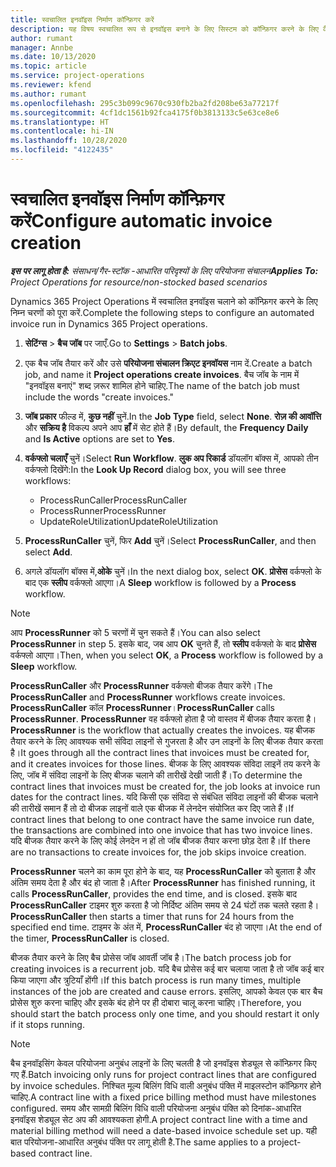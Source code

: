 ```yaml
---
title: स्वचालित इनवॉइस निर्माण कॉन्फ़िगर करें
description: यह विषय स्वचालित रूप से इनवॉइस बनाने के लिए सिस्टम को कॉन्फ़िगर करने के लिए कैसे के बारे में जानकारी देता है.
author: rumant
manager: Annbe
ms.date: 10/13/2020
ms.topic: article
ms.service: project-operations
ms.reviewer: kfend
ms.author: rumant
ms.openlocfilehash: 295c3b099c9670c930fb2ba2fd208be63a77217f
ms.sourcegitcommit: 4cf1dc1561b92fca4175f0b3813133c5e63ce8e6
ms.translationtype: HT
ms.contentlocale: hi-IN
ms.lasthandoff: 10/28/2020
ms.locfileid: "4122435"
---
```

# <a name="configure-automatic-invoice-creation"></a><span data-ttu-id="e4a1a-103">स्वचालित इनवॉइस निर्माण कॉन्फ़िगर करें</span><span class="sxs-lookup"><span data-stu-id="e4a1a-103">Configure automatic invoice creation</span></span>

<span data-ttu-id="e4a1a-104">_**इस पर लागू होता है:** संसाधन/गैर-स्टॉक -आधारित परिदृश्यों के लिए परियोजना संचालन_</span><span class="sxs-lookup"><span data-stu-id="e4a1a-104">_**Applies To:** Project Operations for resource/non-stocked based scenarios_</span></span>


<span data-ttu-id="e4a1a-105">Dynamics 365 Project Operations में स्वचालित इनवॉइस चलाने को कॉन्फ़िगर करने के लिए निम्न चरणों को पूरा करें.</span><span class="sxs-lookup"><span data-stu-id="e4a1a-105">Complete the following steps to configure an automated invoice run in Dynamics 365 Project operations.</span></span>

1. <span data-ttu-id="e4a1a-106">**सेटिंग्स** > **बैच जॉब** पर जाएँ.</span><span class="sxs-lookup"><span data-stu-id="e4a1a-106">Go to **Settings** > **Batch jobs**.</span></span>
2. <span data-ttu-id="e4a1a-107">एक बैच जॉब तैयार करें और उसे **परियोजना संचालन क्रिएट इनवॉयस** नाम दें.</span><span class="sxs-lookup"><span data-stu-id="e4a1a-107">Create a batch job, and name it **Project operations create invoices**.</span></span> <span data-ttu-id="e4a1a-108">बैच जॉब के नाम में "इनवॉइस बनाएं" शब्द ज़रूर शामिल होने चाहिए.</span><span class="sxs-lookup"><span data-stu-id="e4a1a-108">The name of the batch job must include the words "create invoices."</span></span>
3. <span data-ttu-id="e4a1a-109">**जॉब प्रकार** फील्ड में, **कुछ नहीं** चुनें.</span><span class="sxs-lookup"><span data-stu-id="e4a1a-109">In the **Job Type** field, select **None**.</span></span> <span data-ttu-id="e4a1a-110">**रोज़ की आवॉत्ति** और **सक्रिय है** विकल्प अपने आप **हाँ** में सेट होते हैं।</span><span class="sxs-lookup"><span data-stu-id="e4a1a-110">By default, the **Frequency Daily** and **Is Active** options are set to **Yes**.</span></span>
4. <span data-ttu-id="e4a1a-111">**वर्कफ्लो चलाएँ** चुनें।</span><span class="sxs-lookup"><span data-stu-id="e4a1a-111">Select **Run Workflow**.</span></span> <span data-ttu-id="e4a1a-112">**लुक अप रिकार्ड** डॉयलॉग बॉक्स में, आपको तीन वर्कफ्लो दिखेंगे:</span><span class="sxs-lookup"><span data-stu-id="e4a1a-112">In the **Look Up Record** dialog box, you will see three workflows:</span></span>

    - <span data-ttu-id="e4a1a-113">ProcessRunCaller</span><span class="sxs-lookup"><span data-stu-id="e4a1a-113">ProcessRunCaller</span></span>
    - <span data-ttu-id="e4a1a-114">ProcessRunner</span><span class="sxs-lookup"><span data-stu-id="e4a1a-114">ProcessRunner</span></span>
    - <span data-ttu-id="e4a1a-115">UpdateRoleUtilization</span><span class="sxs-lookup"><span data-stu-id="e4a1a-115">UpdateRoleUtilization</span></span>

5. <span data-ttu-id="e4a1a-116">**ProcessRunCaller** चुनें, फिर **Add** चुनें।</span><span class="sxs-lookup"><span data-stu-id="e4a1a-116">Select **ProcessRunCaller**, and then select **Add**.</span></span>
6. <span data-ttu-id="e4a1a-117">अगले डॉयलॉग बॉक्स में,**ओके** चुनें।</span><span class="sxs-lookup"><span data-stu-id="e4a1a-117">In the next dialog box, select **OK**.</span></span> <span data-ttu-id="e4a1a-118">**प्रोसेस** वर्कफ्लो के बाद एक **स्लीप** वर्कफ्लो आएगा।</span><span class="sxs-lookup"><span data-stu-id="e4a1a-118">A **Sleep** workflow is followed by a **Process** workflow.</span></span>

  > [!NOTE]
  > <span data-ttu-id="e4a1a-119">आप **ProcessRunner** को 5 चरणों में चुन सकते हैं।</span><span class="sxs-lookup"><span data-stu-id="e4a1a-119">You can also select **ProcessRunner** in step 5.</span></span> <span data-ttu-id="e4a1a-120">इसके बाद, जब आप **OK** चुनते हैं, तो **स्लीप** वर्कफ्लो के बाद **प्रोसेस** वर्कफ्लो आएगा।</span><span class="sxs-lookup"><span data-stu-id="e4a1a-120">Then, when you select **OK**, a **Process** workflow is followed by a **Sleep** workflow.</span></span>

<span data-ttu-id="e4a1a-121">**ProcessRunCaller** और **ProcessRunner** वर्कफ्लो बीजक तैयार करेंगे।</span><span class="sxs-lookup"><span data-stu-id="e4a1a-121">The **ProcessRunCaller** and **ProcessRunner** workflows create invoices.</span></span> <span data-ttu-id="e4a1a-122">**ProcessRunCaller** कॉल **ProcessRunner**।</span><span class="sxs-lookup"><span data-stu-id="e4a1a-122">**ProcessRunCaller** calls **ProcessRunner**.</span></span> <span data-ttu-id="e4a1a-123">**ProcessRunner** वह वर्कफ्लो होता है जो वास्तव में बीजक तैयार करता है।</span><span class="sxs-lookup"><span data-stu-id="e4a1a-123">**ProcessRunner** is the workflow that actually creates the invoices.</span></span> <span data-ttu-id="e4a1a-124">यह बीजक तैयार करने के लिए आवश्यक सभी संविदा लाइनों से गुजरता है और उन लाइनों के लिए बीजक तैयार करता है।</span><span class="sxs-lookup"><span data-stu-id="e4a1a-124">It goes through all the contract lines that invoices must be created for, and it creates invoices for those lines.</span></span> <span data-ttu-id="e4a1a-125">बीजक के लिए आवश्यक संविदा लाइनें तय करने के लिए, जॉब में संविदा लाइनों के लिए बीजक चलाने की तारीखें देखी जाती हैं।</span><span class="sxs-lookup"><span data-stu-id="e4a1a-125">To determine the contract lines that invoices must be created for, the job looks at invoice run dates for the contract lines.</span></span> <span data-ttu-id="e4a1a-126">यदि किसी एक संविदा से संबंधित संविदा लाइनों की बीजक चलाने की तारीखें समान हैं तो दो बीजक लाइनों वाले एक बीजक में लेनदेन संयोजित कर दिए जाते हैं।</span><span class="sxs-lookup"><span data-stu-id="e4a1a-126">If contract lines that belong to one contract have the same invoice run date, the transactions are combined into one invoice that has two invoice lines.</span></span> <span data-ttu-id="e4a1a-127">यदि बीजक तैयार करने के लिए कोई लेनदेन न हों तो जॉब बीजक तैयार करना छोड़ देता है।</span><span class="sxs-lookup"><span data-stu-id="e4a1a-127">If there are no transactions to create invoices for, the job skips invoice creation.</span></span>

<span data-ttu-id="e4a1a-128">**ProcessRunner** चलने का काम पूरा होने के बाद, यह **ProcessRunCaller** को बुलाता है और अंतिम समय देता है और बंद हो जाता है।</span><span class="sxs-lookup"><span data-stu-id="e4a1a-128">After **ProcessRunner** has finished running, it calls **ProcessRunCaller**, provides the end time, and is closed.</span></span> <span data-ttu-id="e4a1a-129">इसके बाद **ProcessRunCaller** टाइमर शुरु करता है जो निर्दिष्ट अंतिम समय से 24 घंटों तक चलते रहता है।</span><span class="sxs-lookup"><span data-stu-id="e4a1a-129">**ProcessRunCaller** then starts a timer that runs for 24 hours from the specified end time.</span></span> <span data-ttu-id="e4a1a-130">टाइमर के अंत में, **ProcessRunCaller** बंद हो जाएगा।</span><span class="sxs-lookup"><span data-stu-id="e4a1a-130">At the end of the timer, **ProcessRunCaller** is closed.</span></span>

<span data-ttu-id="e4a1a-131">बीजक तैयार करने के लिए बैच प्रोसेस जॉब आवर्ती जॉब है।</span><span class="sxs-lookup"><span data-stu-id="e4a1a-131">The batch process job for creating invoices is a recurrent job.</span></span> <span data-ttu-id="e4a1a-132">यदि बैच प्रोसेस कई बार चलाया जाता है तो जॉब कई बार किया जाएगा और त्रुटियाँ होंगी।</span><span class="sxs-lookup"><span data-stu-id="e4a1a-132">If this batch process is run many times, multiple instances of the job are created and cause errors.</span></span> <span data-ttu-id="e4a1a-133">इसलिए, आपको केवल एक बार बैच प्रोसेस शुरु करना चाहिए और इसके बंद होने पर ही दोबारा चालू करना चाहिए।</span><span class="sxs-lookup"><span data-stu-id="e4a1a-133">Therefore, you should start the batch process only one time, and you should restart it only if it stops running.</span></span>

> [!NOTE]
> <span data-ttu-id="e4a1a-134">बैच इनवॉइसिंग केवल परियोजना अनुबंध लाइनों के लिए चलती है जो इनवॉइस शेड्यूल से कॉन्फ़िगर किए गए हैं.</span><span class="sxs-lookup"><span data-stu-id="e4a1a-134">Batch invoicing only runs for project contract lines that are configured by invoice schedules.</span></span> <span data-ttu-id="e4a1a-135">निश्चित मूल्य बिलिंग विधि वाली अनुबंध पंक्ति में माइलस्टोन कॉन्फ़िगर होने चाहिए.</span><span class="sxs-lookup"><span data-stu-id="e4a1a-135">A contract line with a fixed price billing method must have milestones configured.</span></span> <span data-ttu-id="e4a1a-136">समय और सामग्री बिलिंग विधि वाली परियोजना अनुबंध पंक्ति को दिनांक-आधारित इनवॉइस शेड्यूल सेट अप की आवश्यकता होगी.</span><span class="sxs-lookup"><span data-stu-id="e4a1a-136">A project contract line with a time and material billing method will need a date-based invoice schedule set up.</span></span> <span data-ttu-id="e4a1a-137">यही बात परियोजना-आधारित अनुबंध पंक्ति पर लागू होती है.</span><span class="sxs-lookup"><span data-stu-id="e4a1a-137">The same applies to a project-based contract line.</span></span>     
